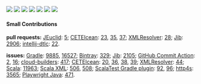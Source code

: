 [![](https://img.shields.io/badge/OS-Linux-informational?logo=linux)](https://www.linux.org/)
[![](https://img.shields.io/badge/OS-Red_Hat-informational?logo=red-hat&logoColor=red)](https://getfedora.org/)
[![](https://img.shields.io/badge/IDE-Intellij-important?logo=intellij-idea)](https://www.jetbrains.com/idea/)
[![](https://img.shields.io/badge/Code-Scala-critical?logo=Scala&logoColor=red)](https://www.scala-lang.org/)
[![](https://img.shields.io/badge/Tools-Gradle-important?logo=Gradle)](https://gradle.org/)
[![](https://img.shields.io/badge/Tools-Docker-informational?logo=Docker)](https://www.docker.com/)
[![](https://img.shields.io/badge/Cloud-GCP-informational?logo=google-cloud)](https://cloud.google.com/)

#### Small Contributions ####
**pull requests:**
[JEuclid](https://github.com/rototor/jeuclid):
 [5](https://github.com/rototor/jeuclid/pull/5);
[CETEIcean](https://github.com/TEIC/CETEIcean):
 [23](https://github.com/TEIC/CETEIcean/pull/23),
 [35](https://github.com/TEIC/CETEIcean/pull/35),
 [37](https://github.com/TEIC/CETEIcean/pull/37);
[XMLResolver](https://github.com/ndw/xmlresolver):
 [28](https://github.com/ndw/xmlresolver/pull/28);
[Jib](https://github.com/GoogleContainerTools/jib):
 [2906](https://github.com/GoogleContainerTools/jib/pull/2906);
[intellij-dtlc](https://github.com/owo-lang/intellij-dtlc):
 [22](https://github.com/owo-lang/intellij-dtlc/pull/22).

**issues:**
[Gradle](https://github.com/gradle/gradle):
 [9885](https://github.com/gradle/gradle/issues/9855),
 [16527](https://github.com/gradle/gradle/issues/16527);
[Bintray](https://github.com/bintray):
 [329](https://github.com/bintray/gradle-bintray-plugin/issues/329);
[Jib](https://github.com/GoogleContainerTools/jib):
 [2105](https://github.com/GoogleContainerTools/jib/issues/2105);
[GitHub Commit Action](https://github.com/github-actions-x/commit):
 [2](https://github.com/github-actions-x/commit/issues/2),
 [16](https://github.com/github-actions-x/commit/issues/16);
[cloud-builders](https://github.com/GoogleCloudPlatform/cloud-builders):
 [417](https://github.com/GoogleCloudPlatform/cloud-builders/issues/417);
[CETEIcean](https://github.com/TEIC/CETEIcean):
 [20](https://github.com/TEIC/CETEIcean/issues/20),
 [36](https://github.com/TEIC/CETEIcean/issues/36),
 [38](https://github.com/TEIC/CETEIcean/issues/38),
 [39](https://github.com/TEIC/CETEIcean/issues/39);
[XMLResolver](https://github.com/ndw/xmlresolver):
 [44](https://github.com/xmlresolver/xmlresolver/issues/44);
[Scala](https://github.com/scala/bug/):
 [11963](https://github.com/scala/bug/issues/11963);
[Scala XML](https://github.com/scala/scala-xml):
 [506](https://github.com/scala/scala-xml/issues/506),
 [508](https://github.com/scala/scala-xml/issues/508);
[ScalaTest Gradle plugin](https://github.com/maiflai):
 [92](https://github.com/maiflai/gradle-scalatest/issues/92),
 [96](https://github.com/maiflai/gradle-scalatest/issues/96);
[http4s](https://github.com/http4s/http4s):
 [3565](https://github.com/http4s/http4s/issues/3565);
[Playwright Java](https://github.com/microsoft/playwright-java):
 [471](https://github.com/microsoft/playwright-java/issues/471).
